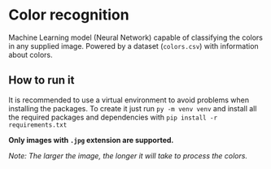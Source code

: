 # Color recognition

Machine Learning model (Neural Network) capable of classifying the colors in any supplied image. Powered by a dataset (`colors.csv`) with information about colors.

## How to run it

It is recommended to use a virtual environment to avoid problems when installing the packages. To create it just run `py -m venv venv` and install all the required packages and dependencies with `pip install -r requirements.txt`

**Only images with `.jpg` extension are supported.**

_Note: The larger the image, the longer it will take to process the colors._
